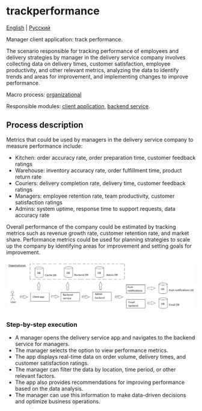 # trackperformance

[English](trackperformance.md) | [Русский](trackperformance.ru.md)

Manager client application: track performance.

The scenario responsible for tracking performance of employees and delivery strategies by manager in the delivery service company involves collecting data on delivery times, customer satisfaction, employee productivity, and other relevant metrics, analyzing the data to identify trends and areas for improvement, and implementing changes to improve performance.

Macro process: [organizational](../../macroprocesses/organizational.md)

Responsible modules: [client application](../../frontend/managerclient.md), [backend service](../../backend/managerbackend.md).

## Process description

Metrics that could be used by managers in the delivery service company to measure performance include:
- Kitchen: order accuracy rate, order preparation time, customer feedback ratings
- Warehouse: inventory accuracy rate, order fulfillment time, product return rate
- Couriers: delivery completion rate, delivery time, customer feedback ratings
- Managers: employee retention rate, team productivity, customer satisfaction ratings
- Admins: system uptime, response time to support requests, data accuracy rate

Overall performance of the company could be estimated by tracking metrics such as revenue growth rate, customer retention rate, and market share. Performance metrics could be used for planning strategies to scale up the company by identifying areas for improvement and setting goals for improvement.

![organizational_overall](../../img/organizational_overall.png)

### Step-by-step execution

- A manager opens the delivery service app and navigates to the backend service for managers.
- The manager selects the option to view performance metrics.
- The app displays real-time data on order volume, delivery times, and customer satisfaction ratings.
- The manager can filter the data by location, time period, or other relevant factors.
- The app also provides recommendations for improving performance based on the data analysis.
- The manager can use this information to make data-driven decisions and optimize business operations.
